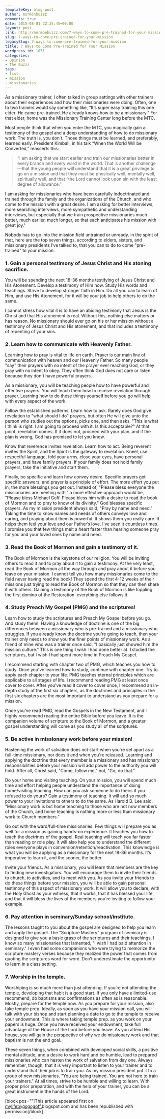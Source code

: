 ```yaml
---
templateKey: blog-post
author: mormonbuzzz
comments: true
date: 2015-08-01 22:35:45+00:00
layout: post
link: http://mormonbuzzz.com/7-ways-to-come-pre-trained-for-your-mission/
slug: 7-ways-to-come-pre-trained-for-your-mission
legacySlug: 7-ways-to-come-pre-trained-for-your-mission
title: 7 Ways to Come Pre-Trained for Your Mission
wordpress_id: 1051
categories:
- Opinion
- The Buzzz
tags:
- list
- mission
- missionaries
---
```


As a missionary trainer, I often talked in group settings with other trainers about their experiences and how their missionaries were doing. Often, one to two trainers would say something like, “It’s super easy training this one elder. He came pre-trained. He already knows how to be a missionary." For that elder, home was the Missionary Training Center long before the MTC.

Most people think that when you enter the MTC, you magically gain a testimony of the gospel and a deep understanding of how to do missionary work. The truth is, you don't. Those things must be learned, and preferably, learned early. President Kimball, in his talk “When the World Will be Converted,” reasserts this:


<blockquote>“I am asking that we start earlier and train our missionaries better in every branch and every ward in the world. That is another challenge—that the young people will understand that it is a great privilege to go on a mission and that they must be physically well, mentally well, spiritually well, and that “the Lord cannot look upon sin with the least degree of allowance.”</blockquote>


I am asking for missionaries who have been carefully indoctrinated and trained through the family and the organizations of the Church, and who come to the mission with a great desire. I am asking for better interviews, more searching interviews, more sympathetic and understanding interviews, but especially that we train prospective missionaries much better, much earlier, much longer, so that each anticipates his mission with great joy."

Nobody has to go into the mission field untrained or unready. In the spirit of that, here are the top seven things, according to elders, sisters, and missionary presidents I’ve talked to, that you can to do to come "pre-trained" to your mission:


### 1. Gain a personal testimony of Jesus Christ and His atoning sacrifice.




You will be spending the next 18-36 months testifying of Jesus Christ and His Atonement. Develop a testimony of Him now. Study His words and teachings. Strive to develop stronger faith in Him. Do all you can to learn of Him, and use His Atonement, for it will be your job to help others to do the same.

I cannot stress how vital it is to have an abiding testimony that Jesus is the Christ and that His atonement is real. Without this, nothing else matters or has reason. No missionary should ever go on his or her mission without a testimony of Jesus Christ and His atonement, and that includes a testimony of repenting of your sins.


### 2. Learn how to communicate with Heavenly Father.




Learning how to pray is vital to life on earth. Prayer is our main line of communication with heaven and our Heavenly Father. So many people "say" their prayers with no intent of the prayer ever reaching God, or they pray with no intent to obey. They often think God does not care or listen because they don't have powerful prayers.

As a missionary, you will be teaching people how to have powerful and effective prayers. You will teach them how to receive revelation through prayer. Learning how to do these things yourself before you go will help with every aspect of the work.

Follow the established patterns. Learn how to ask. Rarely does God give revelation to "what should I do" prayers, but often He will give unto the person who studies out the options, picks one, and then asks, "This is what I think is right. I am going to proceed with it. Is this acceptable?" At that point, revelation comes. If it does not, proceed with your plan, and if the plan is wrong, God has promised to let you know.

Know that reverence invites revelation. Learn how to act. Being reverent invites the Spirit, and the Spirit is the gateway to revelation. Kneel, use respectful language, fold your arms, close your eyes, have personal prayers, and have family prayers. If your family does not hold family prayers, take the initiative and start them.

Finally, be specific and learn how convey desire. Specific prayers get specific answers, and prayer is a principle of effort. The more effort you put in, the more blessings you get out. Instead of, "Please bless everyone the missionaries are meeting with," a more effective approach would be, "Please bless Michael Goff. Please bless him with a desire to read the book of Mormon and to pray to know of its divinity." God blesses specific prayers. As my mission president always said, "Pray by name and need." Taking the time to know names and needs of others conveys love and caring, and praying about them is powerful. It shows them you really care. It helps them feel your love and our Father’s love. I've seen it countless times. I promise you that few things melt a heart faster than hearing someone pray for you and your loved ones by name and need.


### 3. Read the Book of Mormon and gain a testimony of it.




The Book of Mormon is the keystone of our religion. You will be inviting others to read it and to pray about it to gain a testimony. At the very least, read the Book of Mormon all the way through and pray about it before you leave on your mission. I cannot tell you how many missionaries come to the field never having read the book! They spend the first 4-12 weeks of their missions just trying to read the Book of Mormon so that they can then share it with others. Gaining a testimony of the Book of Mormon is like toppling the first domino of the Restoration: everything else follows it.


### 4. Study Preach My Gospel (PMG) and the scriptures!




Learn how to study the scriptures and Preach My Gospel before you go. And study them!  Having a knowledge of doctrine is one of the big differences between a missionary who is pre-trained and a missionary who struggles. If you already know the doctrine you're going to teach, then your trainer only needs to show you the finer points of missionary work. As a friend of mine who was a trainer once said, "I basically just showed him the mission culture." This is one thing I wish I had done better at. I studied the scriptures, but I wish I had spent more time in Preach My Gospel.

I recommend starting with chapter two of PMG, which teaches you how to study. Once you've learned how to study, continue with chapter one. Try to apply each chapter to your life. PMG teaches eternal principles which are applicable to all stages of life. I recommend reading PMG at least once cover to cover. After you've read it cover to cover once, I recommend an in-depth study of the first six chapters, as the doctrines and principles in the first six chapters are the most important to understand as you prepare for a mission.

Once you've read PMG, read the Gospels in the New Testament, and I highly recommend reading the entire Bible before you leave. It is the companion volume of scripture to the Book of Mormon, and a greater gospel understanding will come as you study all of the scriptures.


### 5. Be active in missionary work before your mission!




Hastening the work of salvation does not start when you're set apart as a full-time missionary, nor does it end when you're released. Learning and applying the doctrine that every member is a missionary and has missionary responsibilities before your mission will add power to the authority you will hold. After all, Christ said, "Come, follow me," not, "Go, do that."

Do your home and visiting teaching. On your mission, you will spend much time and effort helping people understand the importance of doing home/visiting teaching. How can you ask someone to do theirs if you refused to do yours? Gain a testimony of teaching. It will add so much power to your invitations to others to do the same. As Harold B. Lee said, “Missionary work is but home teaching to those who are not now members of the Church, and home teaching is nothing more or less than missionary work to Church members.”

Go out with the ward/full-time missionaries. Few things will prepare you as well for a mission as gaining hands-on experience. It teaches you how to teach the doctrines of the gospel. Real teaching will teach you far faster than reading or role play. It will also help you to understand the different roles everyone plays in conversion/retention/reactivation. This knowledge is what you will be applying as a missionary for the next 18-36 months. It’s imperative to learn it, and the sooner, the better.

Invite your friends. As a missionary, you will learn that members are the key to finding new investigators. You will encourage them to invite their friends to church, to activities, and to meet with you. As you invite your friends to do these things before your mission, you will be able to gain personal testimony of this aspect of missionary work. It will allow you to declare, with the Holy Ghost as your witness, that it works, that it has blessed your life, and that it will bless the lives of the members you're inviting to follow your example.


### 6. Pay attention in seminary/Sunday school/institute.




The lessons taught to you about the gospel are designed to help you learn and apply the gospel. The "Scripture Mastery" program of seminary is designed to give you a basic grasp of the scriptures and their teachings. I know so many missionaries that lamented, "I wish I had paid attention in seminary." I even had some companions who were trying to memorize the scripture mastery verses because they realized the power that comes from quoting the scriptures word for word. Don’t underestimate the opportunity to learn in a class setting.


### 7. Worship in the temple.




Worshiping is so much more than just attending. If you’re not attending the temple, developing that habit is a good start. If you only have a limited-use recommend, do baptisms and confirmations as often as is reasonable. Mostly, prepare for the temple now. As you prepare for your mission, also take temple prep. Ideally, as soon as you have your mission call, you will talk with your bishop and start planning a date to go to the temple to receive your endowment. This is where taking temple prep. as you work on your papers is huge. Once you have received your endowment, take full advantage of the House of the Lord before you leave. As you attend His house, you will gain the perspective of why we do missionary work and that baptism is not the end goal.

These seven things, when combined with developed social skills, a positive mental attitude, and a desire to work hard and be humble, lead to prepared missionaries who can hasten the work of salvation from day one. Always remember, though, that it is very important to listen to your trainer and to understand that their job is to train you. As my mission president put it to a group of new missionaries, "You are being trained. You are not here to train your trainers." At all times, strive to be humble and willing to learn. With proper prior preparation, and with the help of your trainer, you can be a great instrument in the hands of the Lord.


[block pos=""]This article appeared first on [mylifebygogogoff.](http://mylifebygogogoff.blogspot.com/2015/04/ways-to-come-pre-trained-for-your-mission.html)blogspot.com and has been republished with permission[/block]
